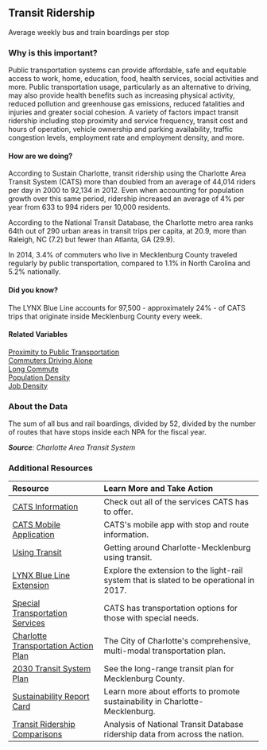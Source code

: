 ## Transit Ridership
Average weekly bus and train boardings per stop

### Why is this important?
Public transportation systems can provide affordable, safe and equitable access to work, home, education, food, health services, social activities and more. Public transportation usage, particularly as an alternative to driving, may also provide health benefits such as increasing physical activity, reduced pollution and greenhouse gas emissions, reduced fatalities and injuries and greater social cohesion. A variety of factors impact transit ridership including stop proximity and service frequency, transit cost and hours of operation, vehicle ownership and parking availability, traffic congestion levels, employment rate and employment density, and more.

#### How are we doing?
According to Sustain Charlotte, transit ridership using the Charlotte Area Transit System (CATS) more than doubled from an average of 44,014 riders per day in 2000 to 92,134 in 2012. Even when accounting for population growth over this same period, ridership increased an average of 4% per year from 633 to 994 riders per 10,000 residents.

According to the National Transit Database, the Charlotte metro area ranks 64th out of 290 urban areas in transit trips per capita, at 20.9, more than Raleigh, NC (7.2) but fewer than Atlanta, GA (29.9).

In 2014, 3.4% of commuters who live in Mecklenburg County traveled regularly by public transportation, compared to 1.1% in North Carolina and 5.2% nationally.

#### Did you know?
The LYNX Blue Line accounts for 97,500 - approximately 24% - of CATS trips that originate inside Mecklenburg County every week.

#### Related Variables
<a href="javascript:void(0)" onclick="changeMetric('m36')">Proximity to Public Transportation</a>  
<a href="javascript:void(0)" onclick="changeMetric('m10')">Commuters Driving Alone</a>  
<a href="javascript:void(0)" onclick="changeMetric('m33')">Long Commute</a>  
<a href="javascript:void(0)" onclick="changeMetric('m47')">Population Density</a>  
<a href="javascript:void(0)" onclick="changeMetric('m75')">Job Density</a>  

### About the Data
The sum of all bus and rail boardings, divided by 52, divided by the number of routes that have stops inside each NPA for the fiscal year.

_**Source**: Charlotte Area Transit System_

### Additional Resources
|Resource | Learn More and Take Action |
|:--- | :--- |
|[CATS Information](http://charmeck.org/city/charlotte/cats/Pages/default.aspx)| Check out all of the services CATS has to offer.
|[CATS Mobile Application](http://charmeck.org/CITY/CHARLOTTE/CATS/BUS/Pages/mobileapp.aspx)| CATS's mobile app with stop and route information.
|[Using Transit](http://www.charlottesgotalot.com/getting-around)| Getting around Charlotte-Mecklenburg using transit.
|[LYNX Blue Line Extension](http://charmeck.org/city/charlotte/cats/planning/ble/Pages/default.aspx)| Explore the extension to the light-rail system that is slated to be operational in 2017.
|[Special Transportation Services](http://charmeck.org/city/charlotte/cats/paratransit/Pages/Default.aspx)| CATS has transportation options for those with special needs.
|[Charlotte Transportation Action Plan](http://charmeck.org/city/charlotte/Transportation/PlansProjects/pages/transportation%20action%20plan.aspx) |The City of Charlotte's comprehensive, multi-modal transportation plan.
|[2030 Transit System Plan](http://charmeck.org/city/charlotte/cats/planning/2030Plan/Pages/default.aspx) |See the long-range transit plan for Mecklenburg County.
|[Sustainability Report Card](http://www.sustaincharlotte.org/reportcard2014) |Learn more about efforts to promote sustainability in Charlotte-Mecklenburg.
|[Transit Ridership Comparisons](http://fivethirtyeight.com/datalab/how-your-citys-public-transit-stacks-up/) |Analysis of National Transit Database ridership data from across the nation.
